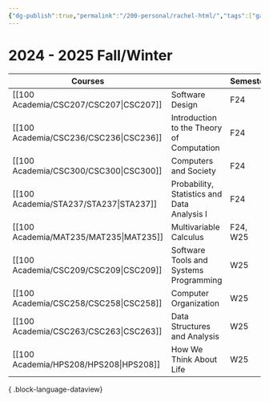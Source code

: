 ```yaml
---
{"dg-publish":true,"permalink":"/200-personal/rachel-html/","tags":["gardenEntry"],"created":"2023-10-17T13:57:36.956-07:00","updated":"2024-08-04T00:01:24.843-07:00"}
---
```


# 2024 - 2025 Fall/Winter

| Courses                                   |                                             | Semester |
| ----------------------------------------- | ------------------------------------------- | -------- |
| [[100 Academia/CSC207/CSC207\|CSC207]] | Software Design                             | F24      |
| [[100 Academia/CSC236/CSC236\|CSC236]] | Introduction to the Theory of Computation   | F24      |
| [[100 Academia/CSC300/CSC300\|CSC300]] | Computers and Society                       | F24      |
| [[100 Academia/STA237/STA237\|STA237]] | Probability, Statistics and Data Analysis I | F24      |
| [[100 Academia/MAT235/MAT235\|MAT235]] | Multivariable Calculus                      | F24, W25 |
| [[100 Academia/CSC209/CSC209\|CSC209]] | Software Tools and Systems Programming      | W25      |
| [[100 Academia/CSC258/CSC258\|CSC258]] | Computer Organization                       | W25      |
| [[100 Academia/CSC263/CSC263\|CSC263]] | Data Structures and Analysis                | W25      |
| [[100 Academia/HPS208/HPS208\|HPS208]] | How We Think About Life                     | W25      |

{ .block-language-dataview}
